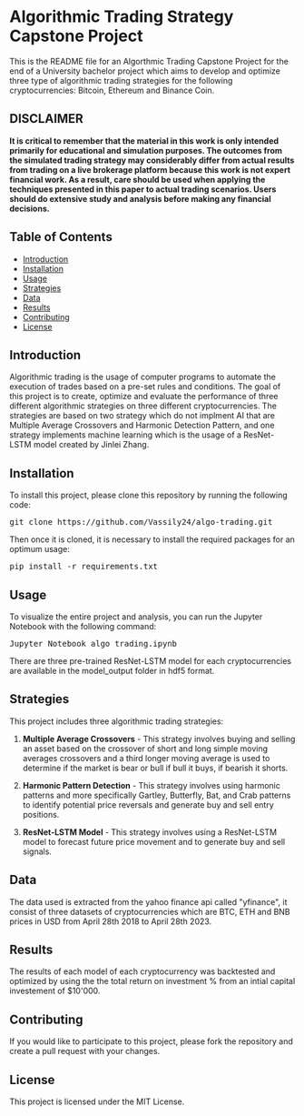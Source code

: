 # Algorithmic Trading Strategy Capstone Project

This is the README file for an Algorthmic Trading Capstone Project for the end of a University bachelor project which aims to develop and optimize three type of algorithmic trading strategies for the following cryptocurrencies: Bitcoin, Ethereum and Binance Coin.

## DISCLAIMER
**It is  critical to remember that the material in this work is only intended primarily for educational and simulation purposes. The outcomes from the simulated trading strategy may considerably differ from actual results from trading on a live brokerage platform because this work is not expert financial work. As a result, care should be used when applying the techniques presented in this paper to actual trading scenarios. Users should do extensive study and analysis before making any financial decisions.**

## Table of Contents
- [Introduction](#introduction)
- [Installation](#installation)
- [Usage](#usage)
- [Strategies](#strategies)
- [Data](#data)
- [Results](#results)
- [Contributing](#contributing)
- [License](#license)

## Introduction
Algorithmic trading is the usage of computer programs to automate the execution of trades based on a pre-set rules and conditions. The goal of this project is to create, optimize and evaluate the performance of three different algorithmic strategies on three different cryptocurrencies. The strategies are based on two strategy which do not implment AI that are Multiple Average Crossovers and Harmonic Detection Pattern, and one strategy implements machine learning which is the usage of a ResNet-LSTM model created by Jinlei Zhang.

## Installation
To install this project, please clone this repository by running the following code:

<pre>
git clone https://github.com/Vassily24/algo-trading.git
</pre>


Then once it is cloned, it is necessary to install the required packages for an optimum usage: 

<pre>
pip install -r requirements.txt
</pre>

## Usage
To visualize the entire project and analysis, you can run the Jupyter Notebook with the following command:

<pre>
Jupyter Notebook algo_trading.ipynb
</pre>

There are three pre-trained ResNet-LSTM model for each cryptocurrencies are available in the model_output folder in hdf5 format.

## Strategies
This project includes three algorithmic trading strategies:

1. **Multiple Average Crossovers** - This strategy involves buying and selling an asset based on the crossover of short and long simple moving averages crossovers and a third longer moving average is used to determine if the market is bear or bull if bull it buys, if bearish it shorts.

2. **Harmonic Pattern Detection** - This strategy involves using harmonic patterns and more specifically Gartley, Butterfly, Bat, and Crab patterns to identify potential price reversals and generate buy and sell entry positions.

3. **ResNet-LSTM Model** - This strategy involves using a ResNet-LSTM model to forecast future price movement and to generate buy and sell signals.

## Data
The data used is extracted from the yahoo finance api called "yfinance", it consist of three datasets of cryptocurrencies which are BTC, ETH and BNB prices in USD from April 28th 2018 to April 28th 2023.

## Results
The results of each model of each cryptocurrency was backtested and optimized by using the the total return on investment % from an intial capital investement of $10'000.

## Contributing 
If you would like to participate to this project, please fork the repository and create a pull request with your changes.

## License
This project is licensed under the MIT License.
